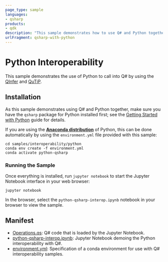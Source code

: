 ```yaml
---
page_type: sample
languages:
- qsharp
products:
- qdk
description: "This sample demonstrates how to use Q# and Python together."
urlFragment: qsharp-with-python
---
```


# Python Interoperability

This sample demonstrates the use of Python to call into Q# by using the [QInfer](http://qinfer.org/) and [QuTiP](http://qutip.org/).

## Installation

As this sample demonstrates using Q# and Python together, make sure you have the `qsharp` package for Python installed first; see the [Getting Started with Python](https://docs.microsoft.com/azure/quantum/install-python-qdk) guide for details.

If you are using the [**Anaconda distribution**](https://www.anaconda.com/) of Python, this can be done automatically by using the `environment.yml` file provided with this sample:

```shell
cd samples/interoperability/python
conda env create -f environment.yml
conda activate python-qsharp
```

### Running the Sample

Once everything is installed, run `jupyter notebook` to start the Jupyter Notebook interface in your web browser:

```shell
jupyter notebook
```

In the browser, select the `python-qsharp-interop.ipynb` notebook in your browser to
view the sample.

## Manifest

- [Operations.qs](./Operations.qs): Q# code that is loaded by the Jupyter Notebook.
- [python-qsharp-interop.ipynb](./python-qsharp-interop.ipynb): Jupyter Notebook demoing the Python interoperability with Q#.
- [environment.yml](./environment.yml): Specification of a conda environment for use with Q# interoperability samples.
